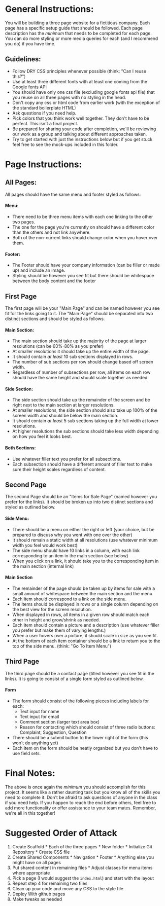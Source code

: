 # General Instructions:
 
 You will be building a three page website for a fictitious company. 
  Each page has a specific setup guide that should be followed. Each page description
  has the _minimum_ that needs to be completed for each page. You can do more styling
  or more media queries for each (and I recommend you do) if you have time.
  
  
  ## Guidelines:
  * Follow DRY CSS principles whenever possible (think: "Can I reuse this?")
  * Use at least three different fonts with at least one coming from the Google fonts API
  * You should have only one css file (excluding google fonts api file) that you reuse on all three pages with no styling in the head.
  * Don't copy any css or html code from earlier work (with the exception of the standard boilerplate HTML)
  * Ask questions if you need help.
  * Pick colors that you think work well together. They don't have to be perfect. This isn't a final project.
  * Be prepared for sharing your code after completion, we'll be reviewing our work as a group and talking about different approaches taken.
  * Try to get started with just the instructions below but if you get stuck feel free to see the mock-ups included in this folder.
  
 # Page Instructions:
 
 ## All Pages:
 

 All pages should have the same menu and footer styled as follows:
 
  #### Menu:
  * There need to be three menu items with each one linking to the other two pages. 
  * The one for the page you're currently on should have a different color than the others and not link anywhere.
  * Both of the non-current links should change color when you hover over them.

#### Footer:
   * The Footer should have your company information (can be filler or made up) and include an image.
   * Styling should be however you see fit but there should be whitespace between the body content and the footer
   
   
## First Page
 
 The first page will be your "Main Page" and can be named however you see fit for the links going to it.
 The "Main Page" should be separated into two distinct sections and should be styled as follows.
 
#### Main Section:
* The main section should take up the majority of the page at larger resolutions (can be 60%-80% as you prefer)
* At smaller resolutions it should take up the entire width of the page.
* It should contain _at least_ 10 sub sections displayed in rows.
* The number of sub sections per row should change based off screen width.
* Regardless of number of subsections per row, all items on each row should have the same height and should scale together as needed.

#### Side Section: 
* The side section should take up the remainder of the screen and be right next to the main section at larger resolutions.
* At smaller resolutions, the side section should also take up 100% of the screen width and should be below the main section.
* It should contain _at least_ 5 sub sections taking up the full width at lower resolutions.
* At higher resolutions the sub sections should take less width depending on how you feel it looks best.


#### Both Sections:
* Use whatever filler text you prefer for all subsections.
* Each subsection should have a different amount of filler text to make sure their height scales regardless of content.


## Second Page

The second Page should be an "Items for Sale Page" (named however you prefer for the links). It should be broken up 
into two distinct sections and styled as outlined below.

#### Side Menu:

* There should be a menu on either the right or left (your choice, but be prepared to discuss why you went with one over the other)
* It should remain a static width at all resolutions (use whatever minimum width you feel would work best)
* The side menu should have 10 links in a column, with each link corresponding to an item in the main section (see below)
* When you click on a link, it should take you to the corresponding item in the main section (internal link)


#### Main Section
* The remainder of the page should be taken up by items for sale with a small amount of whitespace between the main section and the menu.
* Each item should correspond to a link on the side menu. 
* The items should be displayed in rows or a single column depending on the best view for the screen resolution.
* When displayed in rows, all items in a given row should match each other in height and grow/shrink as needed.
* Each item should contain a picture and a description (use whatever filler you prefer but make them of varying lengths.)
* When a user hovers over a picture, it should scale in size as you see fit.
* At the bottom of each item container should be a link to return you to the top of the side menu. (think: "Go To Item Menu")


## Third Page

The third page should be a contact page (titled however you see fit in the links). It is going to consist of a single
form styled as outlined below.
#### Form
* The form should consist of the following pieces including labels for each:
  * Text input for name
  * Text input for email
  * Comment section (larger text area box)
  * Reason for contacting which should consist of three radio buttons: Complaint, Suggestion, Question
* There should be a submit button to the lower right of the form (this won't do anything yet)
* Each item on the form should be neatly organized but you don't have to use field sets.


# Final Notes:
The above is once again the _minimum_ you should accomplish for this project. It seems like a rather daunting task
but you know all of the skills you need to complete it. Don't be afraid to ask questions of anyone in the class if you need help.
If you happen to reach the end before others, feel free to add more functionality or offer assistance to your team mates. 
Remember, we're all in this together!

  
  
  # Suggested Order of Attack
  1. Create Scaffold
    * Each of the three pages
    * New folder
    * Initialize Git Repository
    * Create CSS file
  2. Create Shared Components
    * Navigation
    * Footer
    * Anything else you might have on all pages
  3. Put shared content in remaining files
    * Adjust classes for menu items where appropriate
  4. Pick a page (I would suggest the `index.html`) and start with the layout
  5. Repeat step 4 for remaining two files
  6. Clean up your code and move any CSS to the style file
  7. Deploy With github pages
  8. Make tweaks as needed